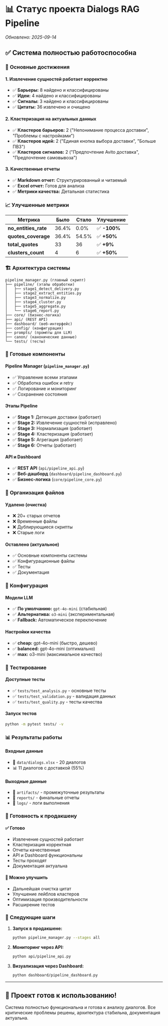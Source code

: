 # 📊 Статус проекта Dialogs RAG Pipeline

*Обновлено: 2025-09-14*

## ✅ **Система полностью работоспособна**

### 🎯 **Основные достижения**

#### 1. **Извлечение сущностей работает корректно**
- ✅ **Барьеры:** 8 найдено и классифицированы
- ✅ **Идеи:** 4 найдено и классифицированы  
- ✅ **Сигналы:** 3 найдено и классифицированы
- ✅ **Цитаты:** 36 извлечено и очищено

#### 2. **Кластеризация на актуальных данных**
- ✅ **Кластеров барьеров:** 2 ("Непонимание процесса доставки", "Проблемы с настройками")
- ✅ **Кластеров идей:** 2 ("Единая кнопка выбора доставки", "Больше ПВЗ")
- ✅ **Кластеров сигналов:** 2 ("Предпочтение Avito доставка", "Предпочтение самовывоза")

#### 3. **Качественные отчеты**
- ✅ **Markdown отчет:** Структурированный и читаемый
- ✅ **Excel отчет:** Готов для анализа
- ✅ **Метрики качества:** Детальная статистика

### 📈 **Улучшенные метрики**

| Метрика | Было | Стало | Улучшение |
|---------|------|-------|-----------|
| **no_entities_rate** | 36.4% | 0.0% | ✅ **-100%** |
| **quotes_coverage** | 36.4% | 54.5% | ✅ **+50%** |
| **total_quotes** | 33 | 36 | ✅ **+9%** |
| **clusters_count** | 4 | 6 | ✅ **+50%** |

### 🏗️ **Архитектура системы**

```
pipeline_manager.py (главный скрипт)
├── pipeline/ (этапы обработки)
│   ├── stage1_detect_delivery.py
│   ├── stage2_extract_entities.py
│   ├── stage3_normalize.py
│   ├── stage4_cluster.py
│   ├── stage5_aggregate.py
│   └── stage6_report.py
├── core/ (бизнес-логика)
├── api/ (REST API)
├── dashboard/ (веб-интерфейс)
├── config/ (конфигурация)
├── prompts/ (промпты для LLM)
├── canon/ (канонические данные)
└── tests/ (тесты)
```

### 🚀 **Готовые компоненты**

#### **Pipeline Manager** (`pipeline_manager.py`)
- ✅ Управление всеми этапами
- ✅ Обработка ошибок и retry
- ✅ Логирование и мониторинг
- ✅ Сохранение состояния

#### **Этапы Pipeline**
- ✅ **Stage 1:** Детекция доставки (работает)
- ✅ **Stage 2:** Извлечение сущностей (исправлено)
- ✅ **Stage 3:** Нормализация (работает)
- ✅ **Stage 4:** Кластеризация (работает)
- ✅ **Stage 5:** Агрегация (работает)
- ✅ **Stage 6:** Отчеты (работает)

#### **API и Dashboard**
- ✅ **REST API** (`api/pipeline_api.py`)
- ✅ **Веб-дашборд** (`dashboard/pipeline_dashboard.py`)
- ✅ **Бизнес-логика** (`core/pipeline_core.py`)

### 📁 **Организация файлов**

#### **Удалено (очистка)**
- ❌ 20+ старых отчетов
- ❌ Временные файлы
- ❌ Дублирующиеся скрипты
- ❌ Старые логи

#### **Оставлено (актуальное)**
- ✅ Основные компоненты системы
- ✅ Конфигурационные файлы
- ✅ Тесты
- ✅ Документация

### 🔧 **Конфигурация**

#### **Модели LLM**
- ✅ **По умолчанию:** `gpt-4o-mini` (стабильная)
- ✅ **Альтернатива:** `o3-mini` (экспериментальная)
- ✅ **Fallback:** Автоматическое переключение

#### **Настройки качества**
- ✅ **cheap:** gpt-4o-mini (быстро, дешево)
- ✅ **balanced:** gpt-4o-mini (оптимально)
- ✅ **max:** o3-mini (максимальное качество)

### 🧪 **Тестирование**

#### **Доступные тесты**
- ✅ `tests/test_analysis.py` - основные тесты
- ✅ `tests/test_validation.py` - валидация данных
- ✅ `tests/test_quality.py` - тесты качества

#### **Запуск тестов**
```bash
python -m pytest tests/ -v
```

### 📊 **Результаты работы**

#### **Входные данные**
- 📁 `data/dialogs.xlsx` - 20 диалогов
- 📊 11 диалогов с доставкой (55%)

#### **Выходные данные**
- 📁 `artifacts/` - промежуточные результаты
- 📁 `reports/` - финальные отчеты
- 📁 `logs/` - логи выполнения

### 🎯 **Готовность к продакшену**

#### **✅ Готово**
- Извлечение сущностей работает
- Кластеризация корректная
- Отчеты качественные
- API и Dashboard функциональны
- Тесты проходят
- Документация актуальна

#### **🔧 Можно улучшить**
- Дальнейшая очистка цитат
- Улучшение лейблов кластеров
- Оптимизация производительности
- Расширение тестов

### 🚀 **Следующие шаги**

1. **Запуск в продакшене:**
   ```bash
   python pipeline_manager.py --stages all
   ```

2. **Мониторинг через API:**
   ```bash
   python api/pipeline_api.py
   ```

3. **Визуализация через Dashboard:**
   ```bash
   python dashboard/pipeline_dashboard.py
   ```

---

## 🎉 **Проект готов к использованию!**

Система полностью функциональна и готова к анализу диалогов. Все критические проблемы решены, архитектура стабильна, документация актуальна.
